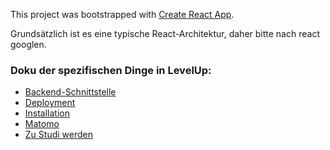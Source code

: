This project was bootstrapped with [Create React App](https://github.com/facebookincubator/create-react-app).

Grundsätzlich ist es eine typische React-Architektur, daher bitte nach react googlen. 


### Doku der spezifischen Dinge in LevelUp: 

* [Backend-Schnittstelle](./doc/Backend-Schnittstelle)
* [Deployment](./doc/Deployment)
* [Installation](./doc/Installation)
* [Matomo](./doc/Matomo.md)
* [Zu Studi werden](./doc/Zu_Studi_werden.md)